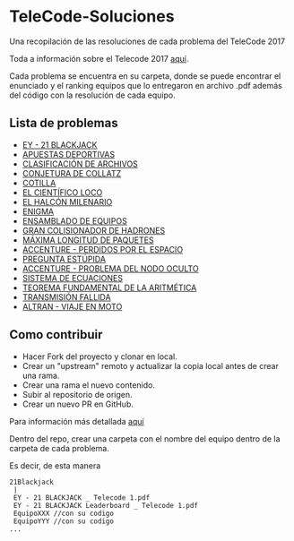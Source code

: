 # TeleCode-Soluciones
Una recopilación de las resoluciones de cada problema del TeleCode 2017

Toda a información sobre el Telecode 2017 [aquí](http://ieeesb.es/telecode/).

Cada problema se encuentra en su carpeta, donde se puede encontrar el
enunciado y el ranking equipos que lo entregaron en archivo .pdf además
del código con la resolución de cada equipo.
## Lista de problemas

+ [EY - 21 BLACKJACK](./21Blackjack)
+ [APUESTAS DEPORTIVAS](./ApuestasDeportivas)
+ [CLASIFICACIÓN DE ARCHIVOS](./ClasificacionDeArchivos)
+ [CONJETURA DE COLLATZ](./ConjeturaDeCollatz)
+ [COTILLA](./Cotilla)
+ [EL CIENTÍFICO LOCO](./ElCientificoLoco)
+ [EL HALCÓN MILENARIO](./ElHalconMilenario)
+ [ENIGMA](./Enigma)
+ [ENSAMBLADO DE EQUIPOS](./EnsambladoDeEquipos)
+ [GRAN COLISIONADOR DE HADRONES](./GranColisionadorDeHadrones)
+ [MÁXIMA LONGITUD DE PAQUETES](./MaximaLongitudDePaquetes)
+ [ACCENTURE - PERDIDOS POR EL ESPACIO](./PerdidosEnElEspacio)
+ [PREGUNTA ESTÚPIDA](./PreguntaEstupida)
+ [ACCENTURE - PROBLEMA DEL NODO OCULTO](./ProblemaNodoOculto)
+ [SISTEMA DE ECUACIONES](./SistemaDeEquaciones)
+ [TEOREMA FUNDAMENTAL DE LA ARITMÉTICA](./TeoremaFundamentalDeLaAritmetica)
+ [TRANSMISIÓN FALLIDA](./TransmisionFallida)
+ [ALTRAN - VIAJE EN MOTO](./ViajeEnMoto)

## Como contribuir

+ Hacer Fork del proyecto y clonar en local.
+ Crear un "upstream" remoto y actualizar la copia local antes de crear una rama.
+ Crear una rama el nuevo contenido.
+ Subir al repositorio de origen.
+ Crear un nuevo PR en GitHub.

Para información más detallada [aquí](https://akrabat.com/the-beginners-guide-to-contributing-to-a-github-project/)

Dentro del repo, crear una carpeta con el nombre del equipo dentro
de la carpeta de cada problema.

Es decir, de esta manera
```
21Blackjack
 |
 EY - 21 BLACKJACK _ Telecode 1.pdf
 EY - 21 BLACKJACK Leaderboard _ Telecode 1.pdf
 EquipoXXX //con su codigo
 EquipoYYY //con su codigo
...

```




